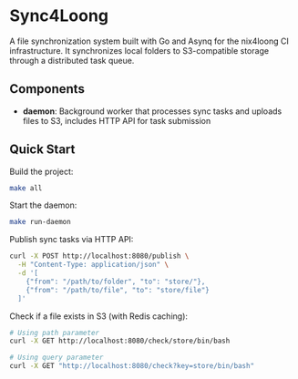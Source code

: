 # Sync4Loong

A file synchronization system built with Go and Asynq for the nix4loong CI infrastructure. It synchronizes local folders to S3-compatible storage through a distributed task queue.

## Components

- **daemon**: Background worker that processes sync tasks and uploads files to S3, includes HTTP API for task submission

## Quick Start

Build the project:

```bash
make all
```

Start the daemon:

```bash
make run-daemon
```

Publish sync tasks via HTTP API:

```bash
curl -X POST http://localhost:8080/publish \
  -H "Content-Type: application/json" \
  -d '[
    {"from": "/path/to/folder", "to": "store/"},
    {"from": "/path/to/file", "to": "store/file"}
  ]'
```

Check if a file exists in S3 (with Redis caching):

```bash
# Using path parameter
curl -X GET http://localhost:8080/check/store/bin/bash

# Using query parameter  
curl -X GET "http://localhost:8080/check?key=store/bin/bash"
```

